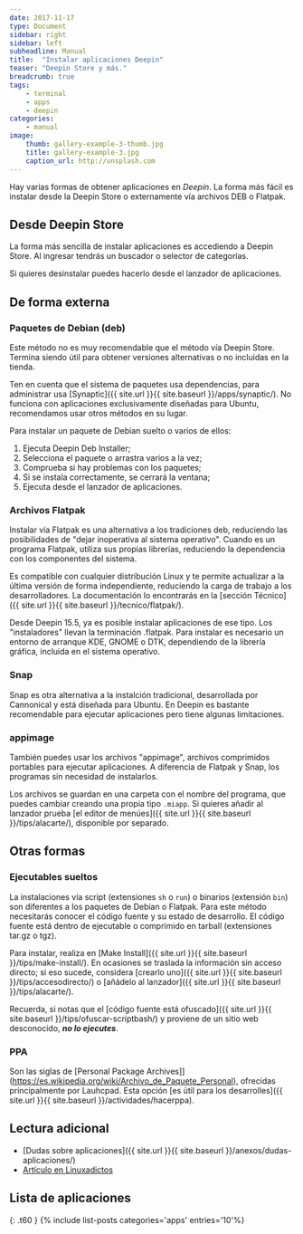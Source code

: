 ```yaml
---
date: 2017-11-17
type: Document
sidebar: right
sidebar: left
subheadline: Manual
title:  "Instalar aplicaciones Deepin"
teaser: "Deepin Store y más."
breadcrumb: true
tags:
    - terminal
    - apps
    - deepin
categories:
    - manual
image:
    thumb: gallery-example-3-thumb.jpg
    title: gallery-example-3.jpg
    caption_url: http://unsplash.com
---
```

Hay varias formas de obtener aplicaciones en *Deepin*. La forma más fácil es instalar desde la Deepin Store o externamente vía archivos DEB o Flatpak.

## Desde Deepin Store

La forma más sencilla de instalar aplicaciones es accediendo a Deepin Store. Al ingresar tendrás un buscador o selector de categorías.

Si quieres desinstalar puedes hacerlo desde el lanzador de aplicaciones.

## De forma externa
### Paquetes de Debian (deb)

Este método no es muy recomendable que el método vía Deepin Store. Termina siendo útil para obtener versiones alternativas o no incluidas en la tienda.

Ten en cuenta que el sistema de paquetes usa dependencias, para administrar usa [Synaptic]({{ site.url }}{{ site.baseurl }}/apps/synaptic/). No funciona con aplicaciones exclusivamente diseñadas para Ubuntu, recomendamos usar otros métodos en su lugar.

Para instalar un paquete de Debian suelto o varios de ellos:

1. Ejecuta Deepin Deb Installer;
2. Selecciona el paquete o arrastra varios a la vez;
3. Comprueba si hay problemas con los paquetes;
4. Si se instala correctamente, se cerrará la ventana;
5. Ejecuta desde el lanzador de aplicaciones.

### Archivos Flatpak

Instalar vía Flatpak es una alternativa a los tradiciones deb, reduciendo las posibilidades de "dejar inoperativa al sistema operativo". Cuando es un programa Flatpak, utiliza sus propias librerías, reduciendo la dependencia con los componentes del sistema.

Es compatible con cualquier distribución Linux y te permite actualizar a la última versión de forma independiente, reduciendo la carga de trabajo a los desarrolladores. La documentación lo encontrarás en la [sección Técnico]({{ site.url }}{{ site.baseurl }}/tecnico/flatpak/).

Desde Deepin 15.5, ya es posible instalar aplicaciones de ese tipo. Los "instaladores" llevan la terminación .flatpak. Para instalar es necesario un entorno de arranque KDE, GNOME o DTK, dependiendo de la librería gráfica, incluida en el sistema operativo.

### Snap
Snap es otra alternativa a la instalción tradicional, desarrollada por Cannonical y está diseñada para Ubuntu. En Deepin es bastante recomendable para ejecutar aplicaciones pero tiene algunas limitaciones.

### appimage
También puedes usar los archivos "appimage", archivos comprimidos portables para ejecutar aplicaciones.  A diferencia de Flatpak y Snap, los programas sin necesidad de instalarlos.

Los archivos se guardan en una carpeta con el nombre del programa, que puedes cambiar creando una propia tipo `.miapp`. Si quieres añadir al lanzador prueba [el editor de menúes]({{ site.url }}{{ site.baseurl }}/tips/alacarte/), disponible por separado.

## Otras formas
### Ejecutables sueltos
La instalaciones vía script (extensiones `sh` o `run`) o binarios (extensión `bin`) son diferentes a los paquetes de Debian o Flatpak. Para este método necesitarás conocer el código fuente y su estado de desarrollo. El código fuente está dentro de ejecutable o comprimido en tarball (extensiones tar.gz o tgz).

Para instalar, realiza en [Make Install]({{ site.url }}{{ site.baseurl }}/tips/make-install/). En ocasiones se traslada la información sin acceso directo; si eso sucede, considera [crearlo uno]({{ site.url }}{{ site.baseurl }}/tips/accesodirecto/) o [añádelo al lanzador]({{ site.url }}{{ site.baseurl }}/tips/alacarte/).

Recuerda, si notas que el [código fuente está ofuscado]({{ site.url }}{{ site.baseurl }}/tips/ofuscar-scriptbash/) y proviene de un sitio web desconocido, ***no lo ejecutes***.

### PPA
Son las siglas de [Personal Package Archives]](https://es.wikipedia.org/wiki/Archivo_de_Paquete_Personal), ofrecidas principalmente por Lauhcpad. Esta opción [es útil para los desarrolles]({{ site.url }}{{ site.baseurl }}/actividades/hacerppa).

## Lectura adicional
* [Dudas sobre aplicaciones]({{ site.url }}{{ site.baseurl }}/anexos/dudas-aplicaciones/)
* [Artículo en Linuxadictos](https://www.linuxadictos.com/tutorial-como-instalar-cualquier-paquete-en-gnulinux.html)

## Lista de aplicaciones
{: .t60 }
{% include list-posts categories='apps' entries='10'%}
<!--more-->
